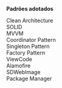 <b>Padrões adotados</b>

Clean Architecture<br/>
SOLID<br/>
MVVM<br/>
Coordinator Pattern<br/>
Singleton Pattern<br/>
Factory Pattern<br/>
ViewCode<br/>
Alamofire<br/>
SDWebImage<br/>
Package Manager<br/>
